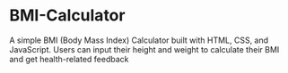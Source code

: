 # BMI-Calculator
A simple BMI (Body Mass Index) Calculator built with HTML, CSS, and JavaScript. Users can input their height and weight to calculate their BMI and get health-related feedback

